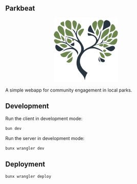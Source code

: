 ## Parkbeat

<p align="center">
  <img src="./public/parkbeat-0.png" alt="Parkbeat Logo" width="200" height="auto">
</p>


A simple webapp for community engagement in local parks.

## Development

Run the client in development mode:

```bash
bun dev
```

Run the server in development mode:

```bash
bunx wrangler dev
```

## Deployment

```bash
bunx wrangler deploy
```
